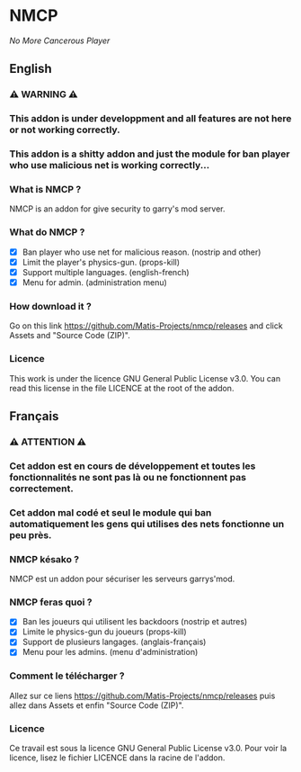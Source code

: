 # NMCP
_No More Cancerous Player_



## English

### ⚠️ WARNING ⚠️
### This addon is under developpment and all features are not here or not working correctly.
### This addon is a shitty addon and just the module for ban player who use malicious net is working correctly...

### What is NMCP ? 
NMCP is an addon for give security to garry's mod server.

### What do NMCP ?
- [x] Ban player who use net for malicious reason. (nostrip and other)
- [x] Limit the player's physics-gun. (props-kill)
- [x] Support multiple languages. (english-french)
- [x] Menu for admin. (administration menu)

### How download it ?
Go on this link https://github.com/Matis-Projects/nmcp/releases and click Assets and "Source Code (ZIP)".

### Licence
This work is under the licence GNU General Public License v3.0.
You can read this license in the file LICENCE at the root of the addon.

## Français

### ⚠️ ATTENTION ⚠️
### Cet addon est en cours de développement et toutes les fonctionnalités ne sont pas là ou ne fonctionnent pas correctement.
### Cet addon mal codé et seul le module qui ban automatiquement les gens qui utilises des nets fonctionne un peu près.

### NMCP késako ?
NMCP est un addon pour sécuriser les serveurs garrys'mod.

### NMCP feras quoi ?
- [x] Ban les joueurs qui utilisent les backdoors (nostrip et autres)
- [x] Limite le physics-gun du joueurs (props-kill)
- [x] Support de plusieurs langages. (anglais-français)
- [x] Menu pour les admins. (menu d'administration)

### Comment le télécharger ?
Allez sur ce liens https://github.com/Matis-Projects/nmcp/releases puis allez dans Assets et enfin "Source Code (ZIP)".

### Licence
Ce travail est sous la licence GNU General Public License v3.0.
Pour voir la licence, lisez le fichier LICENCE dans la racine de l'addon.
